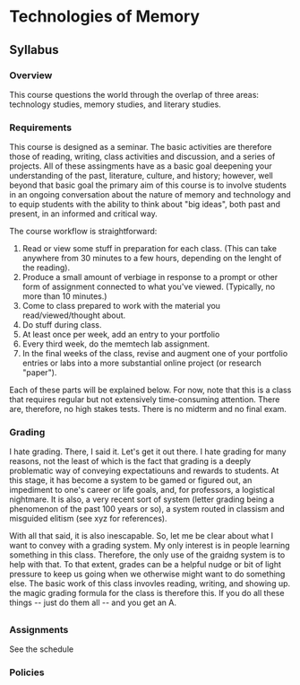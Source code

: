 # Technologies of Memory
## Syllabus

### Overview
This course questions the world through the overlap of three areas: technology studies, memory studies, and literary studies. 

### Requirements
This course is designed as a seminar. The basic activities are therefore those of reading, writing, class activities and discussion, and a series of projects. All of these assingments have as a basic goal deepening your understanding of the past, literature, culture, and history; however, well beyond that basic goal the primary aim of this course is to involve students in an ongoing conversation about the nature of memory and technology and to equip students with the ability to think about "big ideas", both past and present, in an informed and critical way. 

The course workflow is straightforward:
1. Read or view some stuff in preparation for each class. (This can take anywhere from 30 minutes to a few hours, depending on the lenght of the reading).
2. Produce a small amount of verbiage in response to a prompt or other form of assignment connected to what you've viewed. (Typically, no more than 10 minutes.)
3. Come to class prepared to work with the material you read/viewed/thought about.
4. Do stuff during class.
5. At least once per week, add an entry to your portfolio
6. Every third week, do the memtech lab assignment. 
7. In the final weeks of the class, revise and augment one of your portfolio entries or labs into a more substantial online project (or research "paper"). 

Each of these parts will be explained below. For now, note that this is a class that requires regular but not extensively time-consuming attention. There are, therefore, no high stakes tests. There is no midterm and no final exam.

### Grading
I hate grading. There, I said it. Let's get it out there. I hate grading for many reasons, not the least of which is the fact that grading is a deeply problematic way of conveying expectatiouns and rewards to students. At this stage, it has become a system to be gamed or figured out, an impediment to one's career or life goals, and, for professors, a logistical nightmare. It is also, a very recent sort of system (letter grading being a phenomenon of the past 100 years or so), a system routed in classism and misguided elitism (see xyz for references). 

With all that said, it is also inescapable. So, let me be clear about what I want to convey with a grading system. My only interest is in people learning something in this class. Therefore, the only use of the graidng system is to help with that. To that extent, grades can be a helpful nudge or bit of light pressure to keep us going when we otherwise might want to do something else. The basic work of this class invovles reading, writing, and showing up. the magic grading formula for the class is therefore this. If you do all these things -- just do them all -- and you get an A.

## 


### Assignments
See the schedule


### Policies

